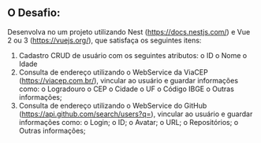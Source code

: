 ## O Desafio:
Desenvolva no um projeto utilizando Nest (https://docs.nestjs.com/) e Vue 2 ou 3 (https://vuejs.org/),
que satisfaça os seguintes itens:
1. Cadastro CRUD de usuário com os seguintes atributos:
o ID
o Nome
o Idade
2. Consulta de endereço utilizando o WebService da ViaCEP (https://viacep.com.br/), vincular
ao usuário e guardar informações como:
o Logradouro
o CEP
o Cidade
o UF
o Código IBGE
o Outras informações;
3. Consulta de endereço utilizando o WebService do GitHub
(https://api.github.com/search/users?q=<USERNAME>), vincular ao usuário e guardar
informações como:
o Login;
o ID;
o Avatar;
o URL;
o Repositórios;
o Outras informações;
